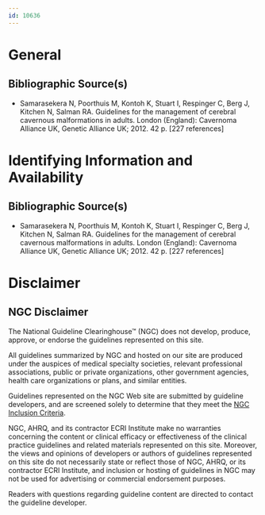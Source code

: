 ```yaml
---
id: 10636
---
```


# General

## Bibliographic Source(s)

- Samarasekera N, Poorthuis M, Kontoh K, Stuart I, Respinger C, Berg J, Kitchen N, Salman RA. Guidelines for the management of cerebral cavernous malformations in adults. London (England): Cavernoma Alliance UK, Genetic Alliance UK; 2012. 42 p. [227 references]

# Identifying Information and Availability

## Bibliographic Source(s)

- Samarasekera N, Poorthuis M, Kontoh K, Stuart I, Respinger C, Berg J, Kitchen N, Salman RA. Guidelines for the management of cerebral cavernous malformations in adults. London (England): Cavernoma Alliance UK, Genetic Alliance UK; 2012. 42 p. [227 references]

# Disclaimer

## NGC Disclaimer

The National Guideline Clearinghouse™ (NGC) does not develop, produce, approve, or endorse the guidelines represented on this site.

All guidelines summarized by NGC and hosted on our site are produced under the auspices of medical specialty societies, relevant professional associations, public or private organizations, other government agencies, health care organizations or plans, and similar entities.

Guidelines represented on the NGC Web site are submitted by guideline developers, and are screened solely to determine that they meet the [NGC Inclusion Criteria](/help-and-about/summaries/inclusion-criteria).

NGC, AHRQ, and its contractor ECRI Institute make no warranties concerning the content or clinical efficacy or effectiveness of the clinical practice guidelines and related materials represented on this site. Moreover, the views and opinions of developers or authors of guidelines represented on this site do not necessarily state or reflect those of NGC, AHRQ, or its contractor ECRI Institute, and inclusion or hosting of guidelines in NGC may not be used for advertising or commercial endorsement purposes.

Readers with questions regarding guideline content are directed to contact the guideline developer.


